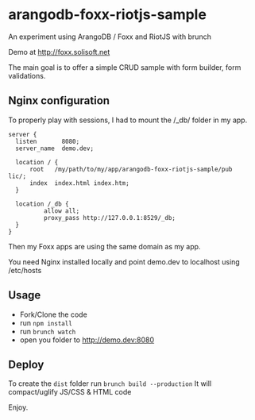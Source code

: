 # arangodb-foxx-riotjs-sample

An experiment using ArangoDB / Foxx and RiotJS with brunch 

Demo at http://foxx.solisoft.net

The main goal is to offer a simple CRUD sample with form builder, form validations.

## Nginx configuration

To properly play with sessions, I had to mount the /_db/ folder in my app.

````
server {
  listen       8080;
  server_name  demo.dev;
  
  location / {
      root   /my/path/to/my/app/arangodb-foxx-riotjs-sample/pub    lic/;
      index  index.html index.htm;
  }

  location /_db {
          allow all;
          proxy_pass http://127.0.0.1:8529/_db;
  }
}
````

Then my Foxx apps are using the same domain as my app.

You need Nginx installed locally and point demo.dev to localhost using /etc/hosts

## Usage

* Fork/Clone the code
* run `npm install`
* run `brunch watch`
* open you folder to http://demo.dev:8080

## Deploy

To create the `dist` folder run `brunch build --production` 
It will compact/uglify JS/CSS & HTML code


Enjoy.